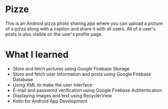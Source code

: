 # Pizze
This is an Android pizza photo sharing app where you can upload a picture of a pizza along with a caption and share it with all users. All of a user's posts is also visible on the user's profile page.

# What I learned
  * Store and fetch pictures using Google Firebase Storage
  * Store and fetch user information and posts using Google Firebase Database
  * Using XML to make the user interface
  * E-mail and password verification using Google Firebase Authentication
  * Displaying images and text using RecyclerView
  * Kotin for Android App Development
